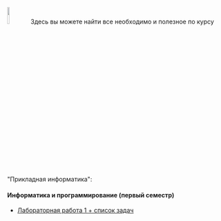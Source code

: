<img src="https://habrastorage.org/webt/-_/he/gm/-_hegmubirdrb0d42suciiuubmo.png" width="10%" height="10%" alt="">
Здесь вы можете найти все необходимо и полезное по курсу "Прикладная информатика":

#### Информатика и программирование (первый семестр)

- [Лабораторная работа 1 + список задач](#)
